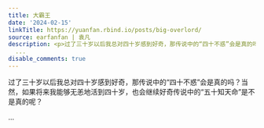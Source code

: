 ```yaml
---
title: 大霸王
date: '2024-02-15'
linkTitle: https://yuanfan.rbind.io/posts/big-overlord/
source: earfanfan | 袁凡
description: <p>过了三十岁以后我总对四十岁感到好奇，那传说中的“四十不惑”会是真的吗？当然，如果将来我能够无恙地活到四十岁，也会继续好奇传说中的“五十知天命”是不是真的呢？</p>
  ...
disable_comments: true
---
```

<p>过了三十岁以后我总对四十岁感到好奇，那传说中的“四十不惑”会是真的吗？当然，如果将来我能够无恙地活到四十岁，也会继续好奇传说中的“五十知天命”是不是真的呢？</p> ...
